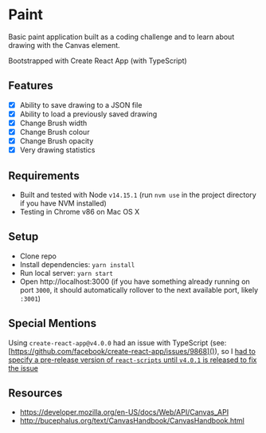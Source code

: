 # Paint

Basic paint application built as a coding challenge and to learn about drawing with the Canvas element.

Bootstrapped with Create React App (with TypeScript)

## Features

- [x] Ability to save drawing to a JSON file
- [x] Ability to load a previously saved drawing
- [x] Change Brush width
- [x] Change Brush colour
- [x] Change Brush opacity
- [x] Very drawing statistics

## Requirements

- Built and tested with Node `v14.15.1` (run `nvm use` in the project directory if you have NVM installed)
- Testing in Chrome v86 on Mac OS X

## Setup

- Clone repo
- Install dependencies: `yarn install`
- Run local server: `yarn start`
- Open http://localhost:3000 (if you have something already running on port `3000`, it should automatically rollover to the next available port, likely `:3001`)

## Special Mentions

Using `create-react-app@v4.0.0` had an issue with TypeScript (see: [https://github.com/facebook/create-react-app/issues/9868]()), so I [had to specify a pre-release version of `react-scripts` until `v4.0.1` is released to fix the issue](https://github.com/JanBussieck/tiliter-file-picker/commit/b20f6fdc3204d43d3f1c5cd59845d5a63a70f2ad)

## Resources

- https://developer.mozilla.org/en-US/docs/Web/API/Canvas_API
- http://bucephalus.org/text/CanvasHandbook/CanvasHandbook.html
